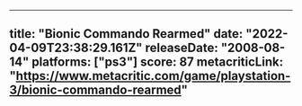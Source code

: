 
---
title: "Bionic Commando Rearmed"
date: "2022-04-09T23:38:29.161Z"
releaseDate: "2008-08-14"
platforms: ["ps3"]
score: 87
metacriticLink: "https://www.metacritic.com/game/playstation-3/bionic-commando-rearmed"
---
